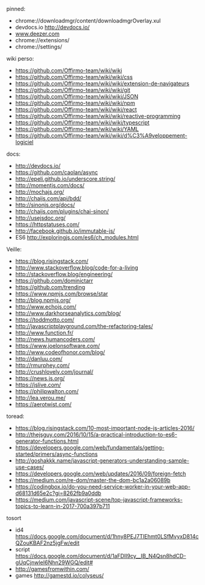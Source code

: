
pinned:
- chrome://downloadmgr/content/downloadmgrOverlay.xul
- devdocs.io http://devdocs.io/
- www.deezer.com
- chrome://extensions/
- chrome://settings/


wiki perso:
- https://github.com/Offirmo-team/wiki/wiki
- https://github.com/Offirmo-team/wiki/wiki/css
- https://github.com/Offirmo-team/wiki/wiki/extension-de-navigateurs
- https://github.com/Offirmo-team/wiki/wiki/git
- https://github.com/Offirmo-team/wiki/wiki/JSON
- https://github.com/Offirmo-team/wiki/wiki/npm
- https://github.com/Offirmo-team/wiki/wiki/react
- https://github.com/Offirmo-team/wiki/wiki/reactive-programming
- https://github.com/Offirmo-team/wiki/wiki/typescript
- https://github.com/Offirmo-team/wiki/wiki/YAML
- https://github.com/Offirmo-team/wiki/wiki/d%C3%A9veloppement-logiciel

docs:
- http://devdocs.io/
- https://github.com/caolan/async
- http://epeli.github.io/underscore.string/
- http://momentjs.com/docs/
- http://mochajs.org/
- http://chaijs.com/api/bdd/
- http://sinonjs.org/docs/
- http://chaijs.com/plugins/chai-sinon/
- http://usejsdoc.org/
- https://httpstatuses.com/
- http://facebook.github.io/immutable-js/
- ES6 http://exploringjs.com/es6/ch_modules.html


Veille:
- https://blog.risingstack.com/
- http://www.stackoverflow.blog/code-for-a-living
- http://stackoverflow.blog/engineering/
- https://github.com/dominictarr
- https://github.com/trending
- https://www.npmjs.com/browse/star
- http://blog.npmjs.org/
- http://www.echojs.com/
- http://www.darkhorseanalytics.com/blog/
- https://toddmotto.com/
- http://javascriptplayground.com/the-refactoring-tales/
- http://www.function.fr/
- http://news.humancoders.com/
- https://www.joelonsoftware.com/
- http://www.codeofhonor.com/blog/
- http://danluu.com/
- http://rmurphey.com/
- http://crushlovely.com/journal/
- https://news.js.org/
- https://jslive.com/
- https://philipwalton.com/
- http://lea.verou.me/
- https://aerotwist.com/



toread:
- https://blog.risingstack.com/10-most-important-node-js-articles-2016/
- http://thejsguy.com/2016/10/15/a-practical-introduction-to-es6-generator-functions.html
- https://developers.google.com/web/fundamentals/getting-started/primers/async-functions
- http://goshakkk.name/javascript-generators-understanding-sample-use-cases/
- https://developers.google.com/web/updates/2016/09/foreign-fetch
- https://medium.com/re-dom/master-the-dom-bc1a2a06089b
- https://codingbox.io/do-you-need-service-worker-in-your-web-app-d68131d65e2c?gi=8262fb9a0ddb
- https://medium.com/javascript-scene/top-javascript-frameworks-topics-to-learn-in-2017-700a397b711

tosort
- id4 https://docs.google.com/document/d/1hny8PEJ7TlEhmt0LSfMvyxD814cQZouKBAF2nz5jgFw/edit
- script https://docs.google.com/document/d/1aFDlI9cy__IB_N4Qsn8hdCD-gUqCjnwleI6Nhn29WGQ/edit#
- http://gamesfromwithin.com/
- games http://gamestd.io/colyseus/

